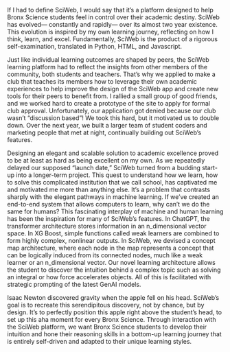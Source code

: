 If I had to define SciWeb, I would say that it’s a platform designed to help Bronx Science students feel in control over their academic destiny. SciWeb has evolved— constantly and rapidly— over its almost two year existence. This evolution is inspired by my own learning journey, reflecting on how I think, learn, and excel. Fundamentally, SciWeb is the product of a rigorous self-examination, translated in Python, HTML, and Javascript. 

Just like individual learning outcomes are shaped by peers, the SciWeb learning platform had to reflect the insights from other members of the community, both students and teachers. That’s why we applied to make a club that teaches its members how to leverage their own academic experiences to help improve the design of the SciWeb app and create new tools for their peers to benefit from. I rallied a small group of good friends, and we worked hard to create a prototype of the site to apply for formal club approval. Unfortunately, our application got denied because our club wasn’t “discussion based”! We took this hard, but it motivated us to double down. Over the next year, we built a larger team of student coders and marketing people that met at night, continually building out SciWeb’s features.

Designing an elegant and scalable solution to academic excellence proved to be at least as hard as being excellent on my own. As we repeatedly delayed our supposed “launch date,” SciWeb turned from a budding start-up into a longer-term project. This quest to understand how we learn, how to solve this complicated institution that we call school, has captivated me and motivated me more than anything else. It’s a problem that contrasts sharply with the elegant pathways in machine learning. If we’ve created an end-to-end system that allows computers to learn, why can’t we do the same for humans? This fascinating interplay of machine and human learning has been the inspiration for many of SciWeb’s features. In ChatGPT, the transformer architecture stores information in an n_dimensional vector space. In XG Boost, simple functions called weak learners are combined to form highly complex, nonlinear outputs. In SciWeb, we devised a concept map architecture, where each node in the map represents a concept that can be logically induced from its connected nodes, much like a weak learner or an n_dimensional vector. Our novel learning architecture allows the student to discover the intuition behind a complex topic such as solving an integral or how force accelerates objects. All of this is facilitated with strategic prompting of the latest GenAI models. 

Isaac Newton discovered gravity when the apple fell on his head. SciWeb’s goal is to recreate this serendipitous discovery, not by chance, but by design. It’s to perfectly position this apple right above the student’s head, to set up this aha moment for every Bronx Science. Through interaction with the SciWeb platform, we want Bronx Science students to develop their intuition and hone their reasoning skills in a bottom-up learning journey that is entirely self-driven and adapted to their unique learning styles.

